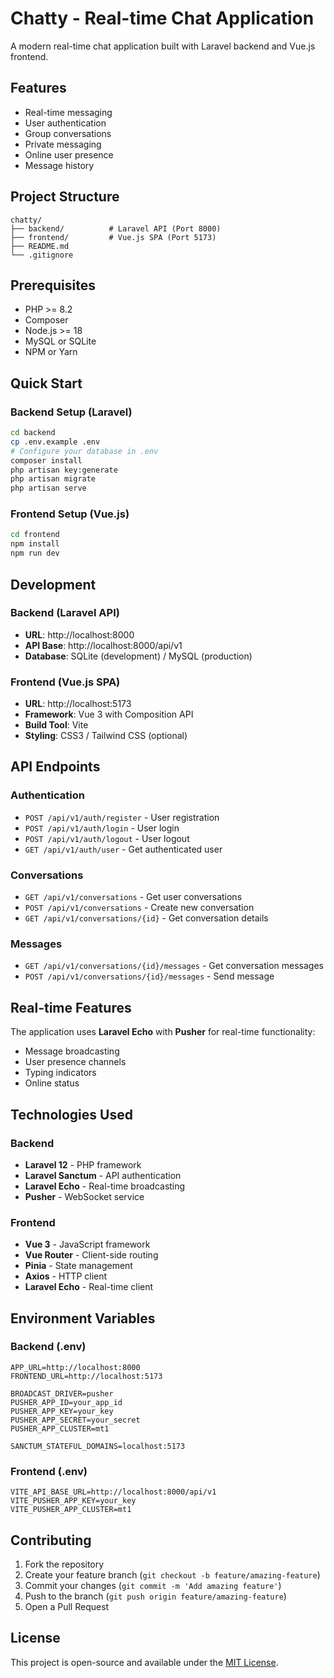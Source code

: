 # Chatty - Real-time Chat Application

A modern real-time chat application built with Laravel backend and Vue.js frontend.

## Features
- Real-time messaging
- User authentication
- Group conversations
- Private messaging
- Online user presence
- Message history

## Project Structure

```
chatty/
├── backend/          # Laravel API (Port 8000)
├── frontend/         # Vue.js SPA (Port 5173)
├── README.md
└── .gitignore
```

## Prerequisites

- PHP >= 8.2
- Composer
- Node.js >= 18
- MySQL or SQLite
- NPM or Yarn

## Quick Start

### Backend Setup (Laravel)
```bash
cd backend
cp .env.example .env
# Configure your database in .env
composer install
php artisan key:generate
php artisan migrate
php artisan serve
```

### Frontend Setup (Vue.js)
```bash
cd frontend
npm install
npm run dev
```

## Development

### Backend (Laravel API)
- **URL**: http://localhost:8000
- **API Base**: http://localhost:8000/api/v1
- **Database**: SQLite (development) / MySQL (production)

### Frontend (Vue.js SPA)
- **URL**: http://localhost:5173
- **Framework**: Vue 3 with Composition API
- **Build Tool**: Vite
- **Styling**: CSS3 / Tailwind CSS (optional)

## API Endpoints

### Authentication
- `POST /api/v1/auth/register` - User registration
- `POST /api/v1/auth/login` - User login
- `POST /api/v1/auth/logout` - User logout
- `GET /api/v1/auth/user` - Get authenticated user

### Conversations
- `GET /api/v1/conversations` - Get user conversations
- `POST /api/v1/conversations` - Create new conversation
- `GET /api/v1/conversations/{id}` - Get conversation details

### Messages
- `GET /api/v1/conversations/{id}/messages` - Get conversation messages
- `POST /api/v1/conversations/{id}/messages` - Send message

## Real-time Features

The application uses **Laravel Echo** with **Pusher** for real-time functionality:
- Message broadcasting
- User presence channels
- Typing indicators
- Online status

## Technologies Used

### Backend
- **Laravel 12** - PHP framework
- **Laravel Sanctum** - API authentication
- **Laravel Echo** - Real-time broadcasting
- **Pusher** - WebSocket service

### Frontend
- **Vue 3** - JavaScript framework
- **Vue Router** - Client-side routing
- **Pinia** - State management
- **Axios** - HTTP client
- **Laravel Echo** - Real-time client

## Environment Variables

### Backend (.env)
```env
APP_URL=http://localhost:8000
FRONTEND_URL=http://localhost:5173

BROADCAST_DRIVER=pusher
PUSHER_APP_ID=your_app_id
PUSHER_APP_KEY=your_key
PUSHER_APP_SECRET=your_secret
PUSHER_APP_CLUSTER=mt1

SANCTUM_STATEFUL_DOMAINS=localhost:5173
```

### Frontend (.env)
```env
VITE_API_BASE_URL=http://localhost:8000/api/v1
VITE_PUSHER_APP_KEY=your_key
VITE_PUSHER_APP_CLUSTER=mt1
```

## Contributing

1. Fork the repository
2. Create your feature branch (`git checkout -b feature/amazing-feature`)
3. Commit your changes (`git commit -m 'Add amazing feature'`)
4. Push to the branch (`git push origin feature/amazing-feature`)
5. Open a Pull Request

## License

This project is open-source and available under the [MIT License](LICENSE).
